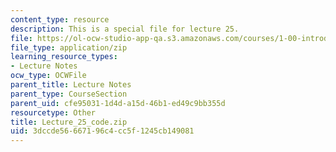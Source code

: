 ```yaml
---
content_type: resource
description: This is a special file for lecture 25.
file: https://ol-ocw-studio-app-qa.s3.amazonaws.com/courses/1-00-introduction-to-computers-and-engineering-problem-solving-spring-2012/3dccde56667196c4cc5f1245cb149081_Lecture_25_code.zip
file_type: application/zip
learning_resource_types:
- Lecture Notes
ocw_type: OCWFile
parent_title: Lecture Notes
parent_type: CourseSection
parent_uid: cfe95031-1d4d-a15d-46b1-ed49c9bb355d
resourcetype: Other
title: Lecture_25_code.zip
uid: 3dccde56-6671-96c4-cc5f-1245cb149081
---
```

